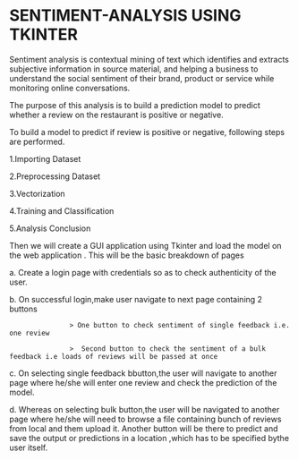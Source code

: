 # SENTIMENT-ANALYSIS USING TKINTER

Sentiment analysis is contextual mining of text which identifies and extracts subjective information in source material, and helping a business to understand the social sentiment of their brand, product or service while monitoring online conversations. 

The purpose of this analysis is to build a prediction model to predict whether a review on the restaurant is positive or negative.

To build a model to predict if review is positive or negative, following steps are performed.

1.Importing Dataset

2.Preprocessing Dataset

3.Vectorization

4.Training and Classification

5.Analysis Conclusion

Then we will create a GUI application using Tkinter and load the model on the web application . This will be the basic breakdown of pages

a. Create a login page with credentials so as to check authenticity of the user.

b. On successful login,make user navigate to next page containing 2 buttons 

                   > One button to check sentiment of single feedback i.e. one review
                   
                   >  Second button to check the sentiment of a bulk feedback i.e loads of reviews will be passed at once 

c. On selecting single feedback bbutton,the user will navigate to another page where he/she will enter one review and check the prediction of the model. 

d. Whereas on selecting bulk button,the user will be navigated to another page where he/she will need to browse a file containing bunch of reviews from local and them upload it.
    Another button will be there to predict and save the output or predictions in a location ,which has to be specified bythe user itself.
